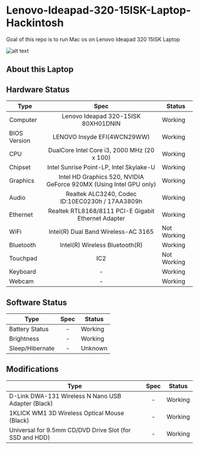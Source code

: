 # Lenovo-Ideapad-320-15ISK-Laptop-Hackintosh
Goal of this repo is to run Mac os on Lenovo Ideapad 320 15ISK Laptop

![alt text](https://raw.githubusercontent.com/gajjartejas/Lenovo-Ideapad-320-15ISK-Laptop-Hackintosh/master/10.14.x/10.14.2/Screenshot.png)



## About this Laptop

## Hardware Status

Type | Spec | Status
---------|:---------:|----------
Computer		| Lenovo Ideapad 320-15ISK 80XH01DNIN   | Working
BIOS Version	| LENOVO Insyde EFI(4WCN29WW) | Working
CPU				| DualCore Intel Core i3, 2000 MHz (20 x 100) | Working
Chipset			| Intel Sunrise Point-LP, Intel Skylake-U | Working
Graphics		| Intel HD Graphics 520, NVIDIA GeForce 920MX (Using Intel GPU only) | Working
Audio			| Realtek ALC3240, Codec ID:10EC0230h / 17AA3809h | Working
Ethernet		| Realtek RTL8168/8111 PCI-E Gigabit Ethernet Adapter | Working
WiFi			| Intel(R) Dual Band Wireless-AC 3165 | Not Working
Bluetooth		| Intel(R) Wireless Bluetooth(R) | Working
Touchpad		| IC2 | Not Working
Keyboard		| - | Working
Webcam		| - | Working

## Software Status

Type | Spec | Status
---------|:---------:|----------
Battery Status		| - | Working
Brightness		| - | Working
Sleep/Hibernate		| - | Unknown

## Modifications

Type | Spec | Status
---------|:---------:|----------
D-Link DWA-131 Wireless N Nano USB Adapter (Black) 		| - | Working
1KLICK WM1 3D Wireless Optical Mouse (Black)		| - | Working
Universal for 9.5mm CD/DVD Drive Slot (for SSD and HDD)		| - | Working
